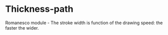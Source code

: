 # Thickness-path
Romanesco module - The stroke width is function of the drawing speed: the faster the wider.
